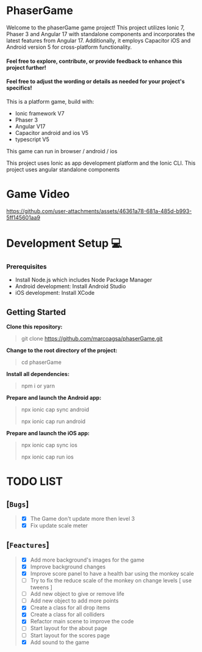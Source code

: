 # PhaserGame

Welcome to the phaserGame game project! This project utilizes Ionic 7, Phaser 3 and Angular 17 with standalone components and incorporates the latest features from Angular 17. Additionally, it employs Capacitor iOS and Android version 5 for cross-platform functionality.

#### Feel free to explore, contribute, or provide feedback to enhance this project further!

#### Feel free to adjust the wording or details as needed for your project's specifics!

This is a platform game, build with:

- Ionic framework V7
- Phaser 3
- Angular V17
- Capacitor android and ios V5
- typescript V5

This game can run in browser / android / ios

This project uses Ionic as app development platform and the Ionic CLI.
This project uses angular standalone components

# Game Video

https://github.com/user-attachments/assets/46361a78-681a-485d-b993-5ff145601aa9

# Development Setup 💻

### Prerequisites

- Install Node.js which includes Node Package Manager
- Android development: Install Android Studio
- iOS development: Install XCode

## Getting Started

**Clone this repository:**

> git clone https://github.com/marcoagsa/phaserGame.git

**Change to the root directory of the project:**

> cd phaserGame

**Install all dependencies:**

> npm i or yarn

**Prepare and launch the Android app:**

> npx ionic cap sync android
>
> npx ionic cap run android

**Prepare and launch the iOS app:**

> npx ionic cap sync ios
>
> npx ionic cap run ios

# TODO LIST

## [`Bugs`]

> - [x] The Game don't update more then level 3
> - [x] Fix update scale meter

## [`Feactures`]

> - [x] Add more background's images for the game
> - [x] Improve background changes
> - [x] Improve score panel to have a health bar using the monkey scale
> - [ ] Try to fix the reduce scale of the monkey on change levels [ use tweens ]
> - [ ] Add new object to give or remove life
> - [ ] Add new object to add more points
> - [x] Create a class for all drop items
> - [x] Create a class for all colliders
> - [x] Refactor main scene to improve the code
> - [ ] Start layout for the about page
> - [ ] Start layout for the scores page
> - [x] Add sound to the game
